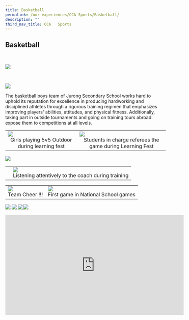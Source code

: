 ```yaml
---
title: Basketball
permalink: /our-experiences/CCA-Sports/Basketball/
description: ""
third_nav_title: CCA   Sports
---
```

## Basketball
<br>

![](/images/JS1_Basketball%20Boys.jpg)

<br>

![](/images/JS2_Basketball%20Girls.jpg)

The basketball boys team of Jurong Secondary School works hard to uphold its reputation for excellence in producing hardworking and disciplined athletes through a rigorous training regimen that emphasizes improving players' abilities, attitudes, and physical fitness. Additionally, taking part in outside tournaments and going on training tours abroad expose them to competitions at all levels.

|   |   |
|---|---|
| ![](/images/JS1_Photo%201.jpg) <center>Girls playing 5v5 Outdoor during learning fest</center> | ![](/images/JS2_Photo%202.jpg) <center> Students in charge referees the game during Learning Fest</center> |

![](/images/JS3_Photo%203.jpg)

|   |   |
|---|---|
|  <center></center> | ![](/images/JS5_Photo%206.jpg) <center>Listening attentively to the coach during training</center> |

|   |   |
|---|---|
| ![](/images/JS4_Photo%205.jpg) <center> Team Cheer !!!</center> | ![](/images/js6_Photo%207.jpg) <center> First game in National School games</center> |




![](/images/js7_Photo%208.jpg)
![](/images/js8_photo%209.jpg)
![](/images/js9_Photo%204.jpg)![](/images/js10_Photo%2010.jpg)


<iframe width="560" height="315" src="https://www.youtube.com/embed/Du7828uDDaA" title="YouTube video player" frameborder="0" allow="accelerometer; autoplay; clipboard-write; encrypted-media; gyroscope; picture-in-picture; web-share" allowfullscreen></iframe>